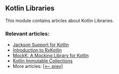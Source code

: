 ## Kotlin Libraries

This module contains articles about Kotlin Libraries.

### Relevant articles:

- [Jackson Support for Kotlin](https://www.baeldung.com/jackson-kotlin)
- [Introduction to RxKotlin](https://www.baeldung.com/rxkotlin)
- [MockK: A Mocking Library for Kotlin](https://www.baeldung.com/kotlin-mockk)
- [Kotlin Immutable Collections](https://www.baeldung.com/kotlin-immutable-collections)
- More articles: [[<-- prev]](/kotlin-libraries)
